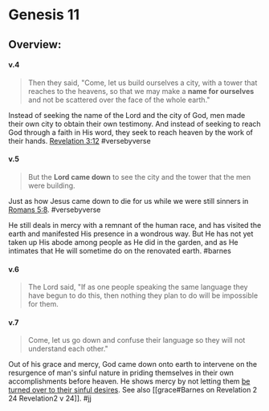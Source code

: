 # Genesis 11

## Overview:



#### v.4
>Then they said, "Come, let us build ourselves a city, with a tower that reaches to the heavens, so that we may make a **name for ourselves** and not be scattered over the face of the whole earth."

Instead of seeking the name of the Lord and the city of God, men made their own city to obtain their own testimony. And instead of seeking to reach God through a faith in His word, they seek to reach heaven by the work of their hands. [Revelation 3:12](Revelation3#v.12)
#versebyverse 

#### v.5
>But the **Lord came down** to see the city and the tower that the men were building.

Just as how Jesus came down to die for us while we were still sinners in [Romans 5:8](Romans5#v.8).
#versebyverse 

He still deals in mercy with a remnant of the human race, and has visited the earth and manifested His presence in a wondrous way. But He has not yet taken up His abode among people as He did in the garden, and as He intimates that He will sometime do on the renovated earth.
#barnes 

#### v.6
>The Lord said, "If as one people speaking the same language they have begun to do this, then nothing they plan to do will be impossible for them.

#### v.7
>Come, let us go down and confuse their language so they will not understand each other."

Out of his grace and mercy, God came down onto earth to intervene on the resurgence of man's sinful nature in priding themselves in their own accomplishments before heaven. He shows mercy by not letting them [be turned over to their sinful desires](Romans1#v.24). See also [[grace#Barnes on Revelation 2 24 Revelation2 v 24]].
#jj 